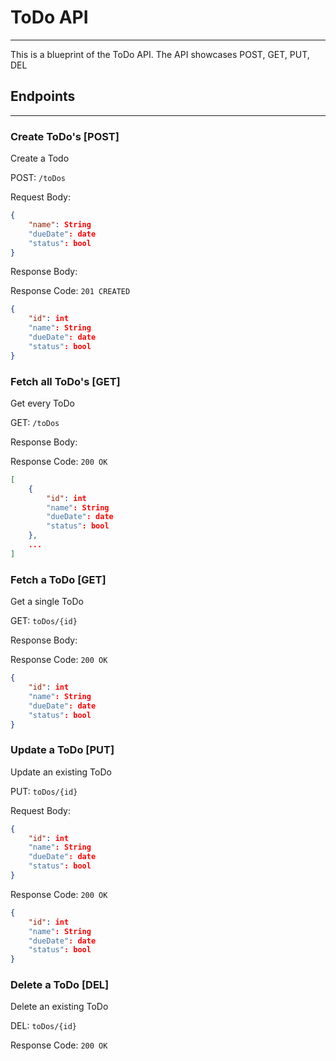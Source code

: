 # ToDo API
---
This is a blueprint of the ToDo API. The API showcases POST, GET, PUT, DEL

## Endpoints
---

### Create ToDo's [POST]
Create a Todo

POST: `/toDos`

Request Body:
```json
{
    "name": String
    "dueDate": date
    "status": bool
}
```
Response Body:

Response Code: `201 CREATED`

```json
{   
    "id": int
    "name": String
    "dueDate": date
    "status": bool
}
```

### Fetch all ToDo's [GET]
Get every ToDo

GET: `/toDos`

Response Body:

Response Code: `200 OK`

```json
[
    {
        "id": int
        "name": String
        "dueDate": date
        "status": bool
    },
    ...
]
```

### Fetch a ToDo [GET]
Get a single ToDo

GET: `toDos/{id}`

Response Body:

Response Code: `200 OK`

```json
{
    "id": int
    "name": String
    "dueDate": date
    "status": bool
}
```

### Update a ToDo [PUT]
Update an existing ToDo

PUT: `toDos/{id}`

Request Body:
```json
{
    "id": int
    "name": String
    "dueDate": date
    "status": bool
}
```

Response Code: `200 OK`

```json
{
    "id": int
    "name": String
    "dueDate": date
    "status": bool
}
```
### Delete a ToDo [DEL]
Delete an existing ToDo

DEL: `toDos/{id}`

Response Code: `200 OK`